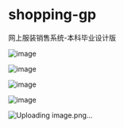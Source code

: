 # shopping-gp
网上服装销售系统-本科毕业设计版

![image](https://user-images.githubusercontent.com/77725730/174765991-eb387bd8-895a-47e4-8a09-691dab4b8b86.png)

![image](https://user-images.githubusercontent.com/77725730/174766113-bd5db20a-6ddf-4b77-a85e-9a67894ec13a.png)

![image](https://user-images.githubusercontent.com/77725730/174766200-1055d34d-f807-476e-8f66-59db517d53c3.png)

![image](https://user-images.githubusercontent.com/77725730/174766243-6147a92e-ee12-4347-8c0c-f1c4bd810b29.png)

![Uploading image.png…]()


